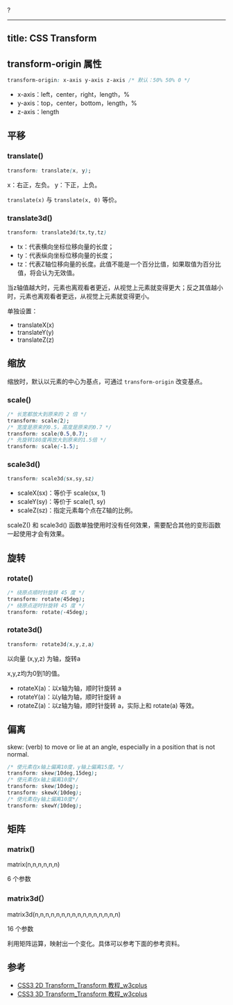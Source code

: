 

?

---
title: CSS Transform
---

## transform-origin 属性

```css
transform-origin: x-axis y-axis z-axis /* 默认：50% 50% 0 */
```

- x-axis：left，center，right，length，%
- y-axis：top，center，bottom，length，%
- z-axis：length

## 平移

### translate()
```css
transform: translate(x, y);
```

x：右正，左负。
y：下正，上负。

`translate(x)` 与 `translate(x, 0)` 等价。

### translate3d()

```css
transform: translate3d(tx,ty,tz)
```

- tx：代表横向坐标位移向量的长度；
- ty：代表纵向坐标位移向量的长度；
- tz：代表Z轴位移向量的长度。此值不能是一个百分比值，如果取值为百分比值，将会认为无效值。

当z轴值越大时，元素也离观看者更近，从视觉上元素就变得更大；反之其值越小时，元素也离观看者更远，从视觉上元素就变得更小。

单独设置：

- translateX(x)
- translateY(y)
- translateZ(z)

## 缩放

缩放时，默认以元素的中心为基点，可通过 `transform-origin` 改变基点。

### scale()

```css
/* 长宽都放大到原来的 2 倍 */
transform: scale(2);
/* 宽度是原来的0.5，高度是原来的0.7 */
transform: scale(0.5,0.7);
/* 先旋转180度再放大到原来的1.5倍 */
transform: scale(-1.5);
```

### scale3d()

```css
transform: scale3d(sx,sy,sz)
```

* scaleX(sx)：等价于 scale(sx, 1)
* scaleY(sy)：等价于 scale(1, sy)
* scaleZ(sz)：指定元素每个点在Z轴的比例。

scaleZ() 和 scale3d() 函数单独使用时没有任何效果，需要配合其他的变形函数一起使用才会有效果。

## 旋转

### rotate()

```css
/* 绕原点顺时针旋转 45 度 */
transform: rotate(45deg);
/* 绕原点逆时针旋转 45 度 */
transform: rotate(-45deg);
```

### rotate3d()

```css
transform: rotate3d(x,y,z,a)
```

以向量 (x,y,z) 为轴，旋转a

x,y,z均为0到1的值。

- rotateX(a)：以x轴为轴，顺时针旋转 a
- rotateY(a)：以y轴为轴，顺时针旋转 a
- rotateZ(a)：以z轴为轴，顺时针旋转 a，实际上和 rotate(a) 等效。

## 偏离

skew: (verb) to move or lie at an angle, especially in a position that is not normal.

```css
/* 使元素在x轴上偏离10度，y轴上偏离15度。*/
transform: skew(10deg,15deg);
/* 使元素在x轴上偏离10度*/
transform: skew(10deg);
transform: skewX(10deg);
/* 使元素在y轴上偏离10度*/
transform: skewY(10deg);
```

## 矩阵

### matrix()

matrix(n,n,n,n,n,n)

6 个参数

### matrix3d(）

matrix3d(n,n,n,n,n,n,n,n,n,n,n,n,n,n,n,n)

16 个参数

利用矩阵运算，映射出一个变化。具体可以参考下面的参考资料。

## 参考

- [CSS3 2D Transform_Transform 教程_w3cplus](http://www.w3cplus.com/css3/css3-2d-transform.html)
- [CSS3 3D Transform_Transform 教程_w3cplus](http://www.w3cplus.com/css3/css3-3d-transform.html)
